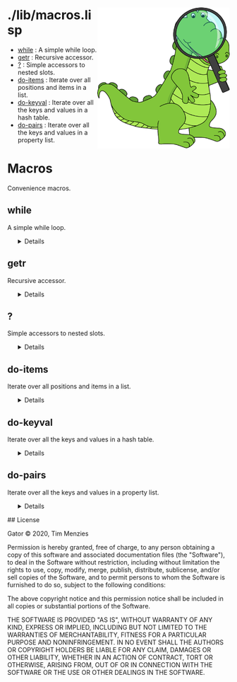 <a name=top>
<img width=300 align=right src="https://raw.githubusercontent.com/timm/gator/main/docs/img/gator.png">

# ./lib/macros.lisp
- [while](#while) : A simple while loop.
- [getr](#getr) : Recursive accessor.
- [?](#?) : Simple accessors to nested slots.
- [do-items](#do-items) : Iterate over all positions and items in a list.
- [do-keyval](#do-keyval) : Iterate over all the keys and values in a hash table.
- [do-pairs](#do-pairs) : Iterate over all the keys and values in a property list.

# Macros

Convenience macros.

## while

A simple while loop.

<ul><details>

```lisp
(defmacro while (test &body body)
  "a simple while loop."
  `(do () ((not ,test)) ,@body))
```
</details></ul>

## getr

Recursive accessor.

<ul><details>

```lisp
(defmacro getr (how obj f &rest fs)
  "recursive accessor."
  (if fs
      `(getr ,how (,how ,obj ',f) ,@fs)
      `(,how ,obj ',f)))
```
</details></ul>

## ?

Simple accessors to nested slots.

<ul><details>

```lisp
(defmacro ? (x &rest fs)
  "simple accessors to nested slots."
  `(getr slot-value ,x ,@fs))
```
</details></ul>

## do-items

Iterate over all positions and items in a list.

<ul><details>

```lisp
(defmacro do-items ((n item lst &optional out) &body body)
  "iterate over all positions and items in a list."
  `(let ((,n -1))
     (dolist (,item ,lst ,out) (incf ,n) ,@body)))
```
</details></ul>

## do-keyval

Iterate over all the keys and values in a hash table.

<ul><details>

```lisp
(defmacro do-keyval ((k v h &optional out) &body body)
  "iterate over all the keys and values in a hash table."
  `(progn (maphash #'(lambda (,k ,v) ,@body) ,h) ,out))
```
</details></ul>

## do-pairs

Iterate over all the keys and values in a property list.

<ul><details>

```lisp
(defmacro do-pairs ((k v lst &optional out) &body body)
  "iterate over all the keys and values in a property list."
  (let ((tmp (gensym)))
    `(let ((,tmp ,lst))
       (while ,tmp
        (let ((,k (car ,tmp)) (,v (cadr ,tmp)))
          ,@body
          (setq ,tmp (cddr ,tmp))))
       ,out)))
```
</details></ul>
## License

Gator
&copy; 2020, Tim Menzies

Permission is hereby granted, free of charge, to any person obtaining
a copy of this software and associated documentation files (the
"Software"), to deal in the Software without restriction, including
without limitation the rights to use, copy, modify, merge, publish,
distribute, sublicense, and/or sell copies of the Software, and to
permit persons to whom the Software is furnished to do so, subject
to the following conditions:

The above copyright notice and this permission notice shall be
included in all copies or substantial portions of the Software.

THE SOFTWARE IS PROVIDED "AS IS", WITHOUT WARRANTY OF ANY KIND,
EXPRESS OR IMPLIED, INCLUDING BUT NOT LIMITED TO THE WARRANTIES OF
MERCHANTABILITY, FITNESS FOR A PARTICULAR PURPOSE AND NONINFRINGEMENT.
IN NO EVENT SHALL THE AUTHORS OR COPYRIGHT HOLDERS BE LIABLE FOR
ANY CLAIM, DAMAGES OR OTHER LIABILITY, WHETHER IN AN ACTION OF
CONTRACT, TORT OR OTHERWISE, ARISING FROM, OUT OF OR IN CONNECTION
WITH THE SOFTWARE OR THE USE OR OTHER DEALINGS IN THE SOFTWARE.
